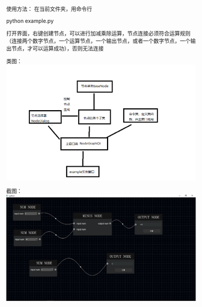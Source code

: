 使用方法：
在当前文件夹，用命令行 

python example.py

打开界面，右键创建节点，可以进行加减乘除运算，节点连接必须符合运算规则（连接两个数字节点，一个运算节点，一个输出节点，或者一个数字节点，一个输出节点，才可以运算成功），否则无法连接

类图：
![image](https://github.com/OneLight-Develop-Team/IDoLibrary/blob/master/AssetManager/NodeEditor/class-view.png)

截图：
![image](https://github.com/OneLight-Develop-Team/IDoLibrary/blob/master/AssetManager/NodeEditor/screenshot.png)